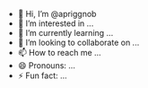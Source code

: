 - 👋 Hi, I’m @apriggnob
- 👀 I’m interested in ...
- 🌱 I’m currently learning ...
- 💞️ I’m looking to collaborate on ...
- 📫 How to reach me ...
- 😄 Pronouns: ...
- ⚡ Fun fact: ...

<!---
apriggnob/apriggnob is a ✨ special ✨ repository because its `README.md` (this file) appears on your GitHub profile.
You can click the Preview link to take a look at your changes.
--->
